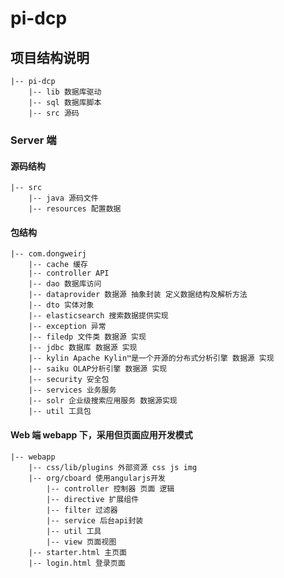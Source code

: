 # pi-dcp

## 项目结构说明
    |-- pi-dcp
        |-- lib 数据库驱动
        |-- sql 数据库脚本
        |-- src 源码

### Server 端     
#### 源码结构
    |-- src
        |-- java 源码文件
        |-- resources 配置数据
        
#### 包结构
    |-- com.dongweirj
        |-- cache 缓存
        |-- controller API
        |-- dao 数据库访问
        |-- dataprovider 数据源 抽象封装 定义数据结构及解析方法
        |-- dto 实体对象
        |-- elasticsearch 搜索数据提供实现
        |-- exception 异常
        |-- filedp 文件类 数据源 实现
        |-- jdbc 数据库 数据源 实现
        |-- kylin Apache Kylin™是一个开源的分布式分析引擎 数据源 实现
        |-- saiku OLAP分析引擎 数据源 实现
        |-- security 安全包
        |-- services 业务服务
        |-- solr 企业级搜索应用服务 数据源实现
        |-- util 工具包
    
#### Web 端 webapp 下，采用但页面应用开发模式
    |-- webapp
        |-- css/lib/plugins 外部资源 css js img
        |-- org/cboard 使用angularjs开发
            |-- controller 控制器 页面 逻辑
            |-- directive 扩展组件
            |-- filter 过滤器
            |-- service 后台api封装
            |-- util 工具
            |-- view 页面视图
        |-- starter.html 主页面
        |-- login.html 登录页面

  
    
